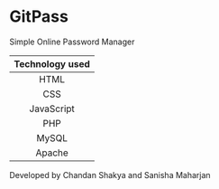 # GitPass

Simple Online Password Manager

| Technology used   |
| :---------------: |
| HTML              |
| CSS               |
| JavaScript        |
| PHP               |
| MySQL             |
| Apache            |

Developed by Chandan Shakya and Sanisha Maharjan
